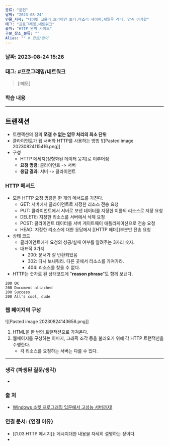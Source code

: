 ```yaml
---
종류: "문헌"
날짜: "2023-08-24"
인물_저자: "데이빗 고울리,브라이언 토티,마조리 세이어,세일루 레디, 안슈 아가왈"
태그: "프로그래밍,네트워크"
출처: "HTTP 완벽 가이드"
구분_장소_분류: ""
Alias: "" # 한글/영어
---
```


### 날짜: 2023-08-24 15:26
### 태그: #프로그래밍/네트워크

>[!메모]
> 

### 학습 내용
---
## 트랜잭션
- 트랜잭션의 정의 **쪼갤 수 없는 없무 처리의 최소 단위**
- 클라이언트가 웹 서버와 HTTP를 사용하는 방법
![[Pasted image 20230824115416.png]]
- 구성 
	- HTTP 메세지(정형화된 데이터 뭉치)로 이루어짐
	- **요쳥 명령**: 클라이언트 -> 서버
	- **응답 결과**: 서버 -> 클라이언트

### HTTP 메서드
- 모든 HTTP 요청 명령은 한 개의 메서드를 가진다.
	- GET: 서버에서 클라이언트로 지정한 리소스 전송 요청
	- PUT: 클라이언트에서 서버로 보낸 데이터를 지정한 이름의 리소스로 저장 요청
	- DELETE: 지정한 리소스를 서버에서 삭제 요청
	- POST: 클라이언트 데이터를 서버 게이트웨이 애플리케이션으로 전송 요청
	- HEAD: 지정한 리소스에 대한 응답에서 [[HTTP 헤더]]부분만 전송 요청
- 상태 코드
	- 클라이언트에게 요청의 성공/실패 여부를 알려주는 3자리 숫자.
	- 대표적 3가지
		- 200: 문서가 잘 반환되었음
		- 302: 다시 보내줘라. 다른 곳에서 리소스를 가져가라.
		- 404: 리소스를 찾을 수 없다.
- HTTP는 숫자로 된 상태코드에 "**reason phrase**"도 함께 보낸다.
```
200 OK
200 Document attached
200 Success
200 All's cool, dude
```

### 웹 페이지의 구성
![[Pasted image 20230824143658.png]]
1. HTML을 한 번의 트랜잭션으로 가져온다.
2. 웹페이지를 구성하는 이미지, 그래픽 조각 등을 불러오기 위해 각 HTTP 트랜잭션을 수행한다.
	- 각 리소스를 요청하는 서버는 다를 수 있다.
---
### 생각 (파생된 질문/생각)
- 
### 출 처
- [Windows 소켓 프로그래밍 입문에서 고성능 서버까지! ](https://www.inflearn.com/course/%EC%9C%88%EB%8F%84%EC%9A%B0-%EC%86%8C%EC%BC%93-%EC%9E%85%EB%AC%B8-%EA%B3%A0%EC%84%B1%EB%8A%A5-%EC%84%9C%EB%B2%84)

### 연결 문서: {연결 이유}
- [[1.03 HTTP 메시지]]: 메시지대한 내용을 자세히 설명하는 장이다.
- 